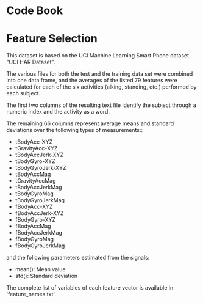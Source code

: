 # Code Book

Feature Selection 
=================

This dataset is based on the UCI Machine Learning Smart Phone dataset "UCI HAR Dataset". 

The various files for both the test and the training data set were combined 
into one data frame, and the averages of the listed 79 features were calculated 
for each of the six activities (alking, standing, etc.) performed by each subject.

The first two columns of the resulting text file identify the subject through 
a numeric index and the activity as a word.

The remaining 66 columns represent average means and standard deviations
over the following types of measurements::

* tBodyAcc-XYZ
* tGravityAcc-XYZ
* tBodyAccJerk-XYZ
* tBodyGyro-XYZ
* tBodyGyroJerk-XYZ
* tBodyAccMag
* tGravityAccMag
* tBodyAccJerkMag
* tBodyGyroMag
* tBodyGyroJerkMag
* fBodyAcc-XYZ
* fBodyAccJerk-XYZ
* fBodyGyro-XYZ
* fBodyAccMag
* fBodyAccJerkMag
* fBodyGyroMag
* fBodyGyroJerkMag

and the following parameters estimated from the signals:

* mean(): Mean value
* std(): Standard deviation


The complete list of variables of each feature vector is available 
in 'feature_names.txt'

